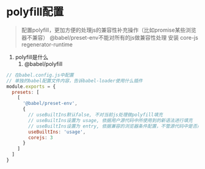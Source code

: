 # polyfill配置

> 配置polyfill，更加方便的处理js的兼容性补充操作（比如promise某些浏览器不兼容）
> @babel/preset-env不能对所有的js做兼容性处理
> 安装 core-js regenerator-runtime

1. polyfill是什么
   1. @babel/polyfill



```js
// 在babel.config.js中配置
// 单独的babel配置文件内容，告诉babel-loader使用什么插件
module.exports = {
  presets: [
    [
      '@babel/preset-env',
      {
        // useBuiltIns默认false, 不对当前js处理做polyfill填充
        // useBuiltIns设置为 usage, 依据用户源代码中所使用到的新语法进行填充
        // useBuiltIns设置为 entry, 依据兼容的浏览器条件配置，不管源代码中是否用到，进行填充
        useBuiltIns: 'usage',
        corejs: 3
      }
    ]
  ]
}

```